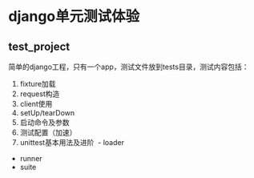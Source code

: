 # django单元测试体验 

## test_project

简单的django工程，只有一个app，测试文件放到tests目录，测试内容包括：

1. fixture加载
2. request构造
3. client使用
4. setUp/tearDown
5. 启动命令及参数
6. 测试配置（加速）
7. unittest基本用法及进阶
  - loader
  - runner
  - suite
